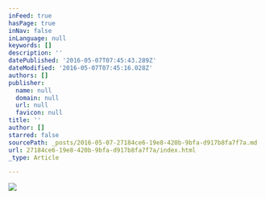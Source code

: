 ```yaml
---
inFeed: true
hasPage: true
inNav: false
inLanguage: null
keywords: []
description: ''
datePublished: '2016-05-07T07:45:43.289Z'
dateModified: '2016-05-07T07:45:16.028Z'
authors: []
publisher:
  name: null
  domain: null
  url: null
  favicon: null
title: ''
author: []
starred: false
sourcePath: _posts/2016-05-07-27184ce6-19e8-420b-9bfa-d917b8fa7f7a.md
url: 27184ce6-19e8-420b-9bfa-d917b8fa7f7a/index.html
_type: Article

---
```

![](https://the-grid-user-content.s3-us-west-2.amazonaws.com/302df2df-555b-4592-8cbd-ea2a969c5155.jpg)